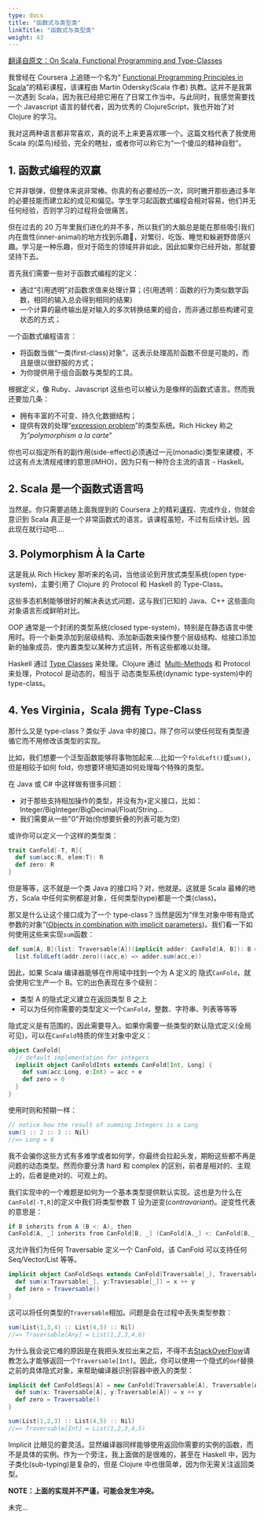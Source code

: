 ```yaml
---
type: docs
title: "函数式与类型类"
linkTitle: "函数式与类型类"
weight: 43
---
```


[翻译自原文：On Scala, Functional Programming and Type-Classes](https://alexn.org/blog/2012/11/02/scala-functional-programming-type-classes.html)

我曾经在 Coursera 上追随一个名为“ [Functional Programming Principles in Scala](https://www.coursera.org/course/progfun)”的精彩课程，该课程由 Martin Odersky(Scala 作者) 执教。这并不是我第一次遇到 Scala，因为我已经把它用在了日常工作当中。与此同时，我感觉需要找一个 Javascript 语言的替代者，因为优秀的 ClojureScript，我也开始了对 Clojure 的学习。

我对这两种语言都非常喜欢，真的说不上来更喜欢哪一个。这篇文档代表了我使用 Scala 的(菜鸟)经验，完全的瞎扯，或者你可以称它为“一个傻瓜的精神自慰”。

## 1. 函数式编程的双赢

它并非银弹，但整体来说非常棒。你真的有必要经历一次，同时撇开那些通过多年的必要技能而建立起的成见和偏见。学生学习起函数式编程会相对容易，他们并无任何经验，否则学习的过程将会很痛苦。

但在过去的 20 万年里我们进化的并不多，所以我们的大脑总是能在那些吸引我们内在兽性(inner-animal)的地方找到乐趣，对繁衍、吃饭、睡觉和躲避野兽感兴趣。学习是一种乐趣，但对于陌生的领域并非如此，因此如果你已经开始，那就要坚持下去。

首先我们需要一些对于函数式编程的定义：

- 通过“引用透明”对函数求值来处理计算；(引用透明：函数的行为类似数学函数，相同的输入总会得到相同的结果)
- 一个计算的最终输出是对输入的多次转换结果的组合，而非通过那些构建可变状态的方式；

一个函数式编程语言：

- 将函数当做“一类(first-class)对象”，这表示处理高阶函数不但是可能的，而且是很以很舒服的方式；
- 为你提供用于组合函数与类型的工具。

根据定义，像 Ruby、Javascript 这些也可以被认为是像样的函数式语言。然而我还要加几条：

- 拥有丰富的不可变、持久化数据结构；
- 提供有效的处理“[expression problem](http://en.wikipedia.org/wiki/Expression_problem)”的类型系统。Rich Hickey 称之为“*polymorphism a la carte*”

你也可以指定所有的副作用(side-effect)必须通过一元(monadic)类型来建模，不过这有点太清规戒律的意思(IMHO)，因为只有一种符合主流的语言 - Haskell。

## 2. Scala 是一个函数式语言吗

当然是。你只需要追随上面我提到的 Coursera 上的精彩[课程](https://www.coursera.org/course/progfun)、完成作业，你就会意识到 Scala 真正是一个非常函数式的语言。该课程虽短，不过有后续计划。因此现在就行动吧....

## 3. Polymorphism À la Carte

这是我从 Rich Hickey 那听来的名词，当他谈论到开放式类型系统(open type-system)，主要引用了 Clojure 的 Protocol 和 Haskell 的 Type-Class。

这些多态机制能够很好的解决表达式问题，这与我们已知的 Java、C++ 这些面向对象语言形成鲜明对比。

OOP 通常是一个封闭的类型系统(closed type-system)，特别是在静态语言中使用时。将一个新类添加到层级结构、添加新函数来操作整个层级结构、给接口添加新的抽象成员、使内置类型以某种方式运转，所有这些都难以处理。

Haskell 通过 [Type Classes](http://en.wikipedia.org/wiki/Type_class) 来处理。Clojure 通过  [Multi-Methods](http://en.wikipedia.org/wiki/Multiple_dispatch) 和 Protocol 来处理，Protocol 是动态的，相当于 动态类型系统(dynamic type-system)中的 type-class。

## 4. Yes Virginia，Scala 拥有 Type-Class

那什么又是 type-class？类似于 Java 中的接口，除了你可以使任何现有类型遵循它而不用修改该类型的实现。

比如，我们想要一个泛型函数能够将事物加起来....比如一个`foldLeft()`或`sum()`，但是相较于如何 fold，你想要环境知道如何处理每个特殊的类型。

在 Java 或 C# 中这样做有很多问题：

- 对于那些支持相加操作的类型，并没有为`+`定义接口，比如：Integer/BigInteger/BigDecimal/Float/String...
- 我们需要从一些"0"开始(你想要折叠的列表可能为空)

或许你可以定义一个这样的类型类：

```scala
trait CanFold[-T, R]{
  def sum(acc:R, elem:T): R
  def zero: R
}
```

但是等等，这不就是一个类 Java 的接口吗？对，他就是。这就是 Scala 最棒的地方，Scala 中任何实例都是对象，任何类型(type)都是一个类(class)。

那又是什么让这个接口成为了一个 type-class？当然是因为“伴生对象中带有隐式参数的对象”([Objects in combination with implicit parameters](http://ropas.snu.ac.kr/~bruno/papers/TypeClasses.pdf))。我们看一下如何使用这些来实现`sum`函数：

```scala
def sum[A, B](list: Traversable[A])(implicit adder: CanFold[A, B]): B = 
  list.foldLeft(addr.zero)((acc,e) => adder.sum(acc,e))
```

因此，如果 Scala 编译器能够在作用域中找到一个为 A 定义的 隐式`CanFold`，就会使用它生产一个 B。它的出色表现在多个级别：

- 类型 A 的隐式定义建立在返回类型 B 之上
- 可以为任何你需要的类型定义一个`CanFold`，整数、字符串、列表等等等

隐式定义是有范围的，因此需要导入。如果你需要一些类型的默认隐式定义(全局可见)，可以在`CanFold`特质的伴生对象中定义：

```scala
object CanFold{
  // default implementation for integers
  implicit object CanFoldInts extends CanFold[Int, Long] {
    def sum(acc:Long, e:Int) = acc + e
    def zero = 0
  }
}
```

使用时则和预期一样：

```scala
// notice how the result of summing Integers is a Long
sum(1 :: 2 :: 3 :: Nil)
//=> Long = 6
```

我不会骗你这些方式有多难学或者如何学，你最终会拉起头发，期盼这些都不再是问题的动态类型。然而你要分清 hard 和 complex 的区别，前者是相对的、主观上的，后者是绝对的、可观上的。

我们实现中的一个难题是如何为一个基本类型提供默认实现。这也是为什么在`CanFold[-T,R]`的定义中我们将类型参数 T 设为逆变(*contravariant*)。逆变性代表的意思是：

```scala
if B inherits from A (B <: A), then
CanFold[A, _] inherits from CanFold[B, _] (CanFold[A,_] <: CanFold[B,_])
```

这允许我们为任何 Traversable 定义一个 CanFold，该 CanFold 可以支持任何 Seq/Vector/List 等等。

```scala
implicit object CanFoldSeqs extends CanFold[Traversable[_], Traversable[_]] {
  def sum(x:Travrsable[_], y:Travsesable[_]) = x ++ y
  def zero = Traversable()
}
```

这可以将任何类型的`Traversable`相加。问题是会在过程中丢失类型参数：

```scala
sum(List(1,3,4) :: List(4,5) :: Nil)
//=> Traversable[Any] = List(1,2,3,4,6)
```

为什么我会说它难的原因是在我把头发拉出来之后，不得不去[StackOverFlow](http://stackoverflow.com/questions/13176697/problems-with-contravariance-in-scala)请教怎么才能够返回一个`Traversable[Int]`。因此，你可以使用一个隐式的`def`替换之前的具体隐式对象，来帮助编译器识别容器中嵌入的类型：

```scala
implicit def CanFoldSeqs[A] = new CanFold[Traversable[A], Traversable[A]] {
  def sum(x: Traversable[A], y:Traversable[A]) = x ++ y
  def zero = Traversable()
}

sum(List(1,2,3) :: List(4,5) :: Nil)
//=> Traversable[Int] = List(1,2,3,4,5)
```

Implicit 比眼见的要灵活。显然编译器同样能够使用返回你需要的实例的函数，而不是具体的实例。作为一个旁注，我上面做的是很难的，甚至在 Haskell 中，因为子类化(sub-typing)是复杂的，但是 Clojure 中也很简单，因为你无需关注返回类型。

**NOTE：上面的实现并不严谨，可能会发生冲突。**

未完...

